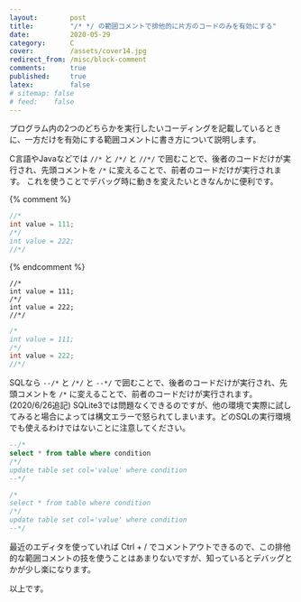 ```yaml
---
layout:        post
title:         "/* */ の範囲コメントで排他的に片方のコードのみを有効にする"
date:          2020-05-29
category:      C
cover:         /assets/cover14.jpg
redirect_from: /misc/block-comment
comments:      true
published:     true
latex:         false
# sitemap: false
# feed:    false
---
```


プログラム内の2つのどちらかを実行したいコーディングを記載しているときに、一方だけを有効にする範囲コメントに書き方について説明します。

C言語やJavaなどでは `//*` と `/*/` と `//*/` で囲むことで、後者のコードだけが実行され、先頭コメントを `/*` に変えることで、前者のコードだけが実行されます。
これを使うことでデバッグ時に動きを変えたいときなんかに便利です。

{% comment %}
```c
//*
int value = 111;
/*/
int value = 222;
//*/
```
{% endcomment %}

<pre class="language-c"><code class=""><span class="token comment">//*</span>
int value <span class="token operator">=</span> <span class="token number">111</span><span class="token punctuation">;</span>
<span class="token comment">/*/
int value = 222;
//*/</span>
</code></pre>

```c
/*
int value = 111;
/*/
int value = 222;
//*/
```

SQLなら `--/*` と `/*/` と `--*/` で囲むことで、後者のコードだけが実行され、先頭コメントを `/*` に変えることで、前者のコードだけが実行されます。
(2020/6/26追記) SQLite3では問題なくできるのですが、他の環境で実際に試してみると場合によっては構文エラーで怒られてしまいます。どのSQLの実行環境でも使えるわけではないことに注意してください。

```sql
--/*
select * from table where condition
/*/
update table set col='value' where condition
--*/
```

```sql
/*
select * from table where condition
/*/
update table set col='value' where condition
--*/
```

最近のエディタを使っていれば Ctrl + / でコメントアウトできるので、この排他的な範囲コメントの技を使うことはあまりないですが、知っているとデバッグとかが少し楽になります。

以上です。

